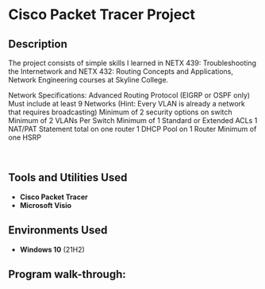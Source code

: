 <h1>Cisco Packet Tracer Project</h1>

<h2>Description</h2>
The project consists of simple skills I learned in NETX 439: Troubleshooting the Internetwork and NETX 432: Routing Concepts and Applications, Network Engineering courses at Skyline College.

Network Specifications:
    Advanced Routing Protocol (EIGRP or OSPF only)
    Must include at least 9 Networks (Hint: Every VLAN is already a network that requires broadcasting)
    Minimum of 2 security options on switch
    Minimum of 2 VLANs Per Switch
    Minimum of 1 Standard or Extended ACLs
    1 NAT/PAT Statement total on one router
    1 DHCP Pool on 1 Router
    Minimum of one HSRP

<br />


<h2>Tools and Utilities Used</h2>

- <b>Cisco Packet Tracer</b> 
- <b>Microsoft Visio</b>
  

<h2>Environments Used </h2>

- <b>Windows 10</b> (21H2)

<h2>Program walk-through:</h2>



<!--
 ```diff
- text in red
+ text in green
! text in orange
# text in gray
@@ text in purple (and bold)@@
```
--!>
